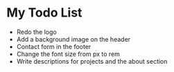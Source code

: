 # My Todo List

* Redo the logo
* Add a background image on the header
* Contact form in the footer
* Change the font size from px to rem
* Write descriptions for projects and the about section
